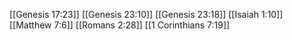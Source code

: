 [[Genesis 17:23]]
[[Genesis 23:10]]
[[Genesis 23:18]]
[[Isaiah 1:10]]
[[Matthew 7:6]]
[[Romans 2:28]]
[[1 Corinthians 7:19]]
